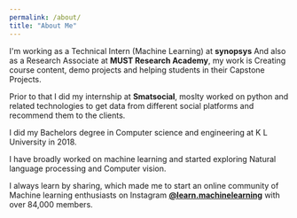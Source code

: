 ```yaml
---
permalink: /about/
title: "About Me"
---
```


<!---Hi I’m Bhavesh, I studied electronics engineering but I’ve been interested in machine learning. I made this website to post some of the videos that I’ve created and to serve as a portfolio of sorts. Besides that I enjoy photography, cricket.
-->

<!---I am a Data Scientist based out of Mumbai, India. Currently working at Cuddle.ai where I focus on building time series anomaly detection algorithms. My primary interests include Computer Vision, Machine Learning, Deep Learning.
-->
I'm working as a Technical Intern (Machine Learning) at **synopsys** And also as a Research Associate at **MUST Research Academy**, my work is Creating course content, demo projects and helping students in their Capstone Projects.

Prior to that I did my internship at **Smatsocial**, moslty worked on python and related technologies to get data from different social platforms and recommend them to the clients.

I did my Bachelors degree in Computer science and engineering at K L University in 2018.

I have broadly worked on machine learning and started exploring Natural language processing and Computer vision.

I always learn by sharing, which made me to start an online community of Machine learning enthusiasts on Instagram [**@learn.machinelearning**](https://instagram.com/learn.machinelearning) with over 84,000 members.
